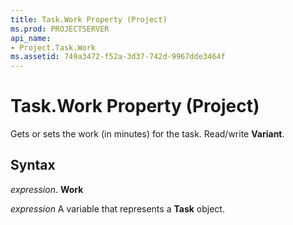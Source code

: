 ```yaml
---
title: Task.Work Property (Project)
ms.prod: PROJECTSERVER
api_name:
- Project.Task.Work
ms.assetid: 749a3472-f52a-3d37-742d-9967dde3464f
---
```



# Task.Work Property (Project)

Gets or sets the work (in minutes) for the task. Read/write  **Variant**.


## Syntax

 _expression_. **Work**

 _expression_ A variable that represents a **Task** object.


